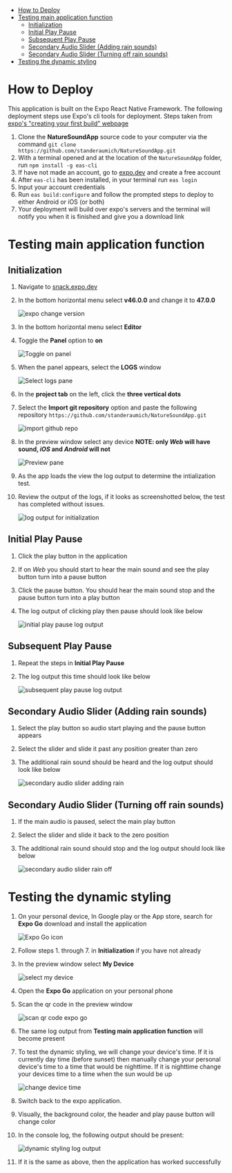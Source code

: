 - [How to Deploy](#how-to-deploy)
- [Testing main application function](#testing-main-application-function)
  - [Initialization](#initialization)
  - [Initial Play Pause](#initial-play-pause)
  - [Subsequent Play Pause](#subsequent-play-pause)
  - [Secondary Audio Slider (Adding rain sounds)](#secondary-audio-slider-adding-rain-sounds)
  - [Secondary Audio Slider (Turning off rain sounds)](#secondary-audio-slider-turning-off-rain-sounds)
- [Testing the dynamic styling](#testing-the-dynamic-styling)


# How to Deploy 
This application is built on the Expo React Native Framework. The following deployment steps use Expo's cli tools for deployment. Steps taken from [expo's "creating your first build" webpage](https://docs.expo.dev/build/setup/)

1. Clone the **NatureSoundApp** source code to your computer via the command `git clone https://github.com/standeraumich/NatureSoundApp.git`
2. With a terminal opened and at the location of the `NatureSoundApp` folder, run `npm install -g eas-cli`
3. If have not made an account, go to [expo.dev](https://expo.dev/signup) and create a free account
4. After `eas-cli` has been installed, in your terminal run `eas login`
5. Input your account credentials 
6. Run `eas build:configure` and follow the prompted steps to deploy to either Android or iOS (or both)
7. Your deployment will build over expo's servers and the terminal will notify you when it is finished and give you a download link 

# Testing main application function
## Initialization
1. Navigate to [snack.expo.dev](https://snack.expo.dev/)
2. In the bottom horizontal menu select **v46.0.0** and change it to **47.0.0** 

    ![expo change version](readmeImages/changingVersionExpoSnack.png)

3. In the bottom horizontal menu select **Editor**
4. Toggle the **Panel** option to **on** 

    ![Toggle on panel](readmeImages/toggleOnPanel.png)

5. When the panel appears, select the **LOGS** window

    ![Select logs pane](readmeImages/selectLogs.png)

6. In the **project tab** on the left, click the **three vertical dots**
7. Select the **Import git repository** option and paste the following repository `https://github.com/standeraumich/NatureSoundApp.git`

    ![import github repo](readmeImages/importGitRepo.png)

8. In the preview window select any device **NOTE: only *Web* will have sound, *iOS* and *Android* will not**

    ![Preview pane](readmeImages/previewPane.png)

9. As the app loads the view the log output to determine the intialization test. 
10. Review the output of the logs, if it looks as screenshotted below, the test has completed without issues.

    ![log output for initialization](readmeImages/mainAppFunctionLogs.png)

## Initial Play Pause
1. Click the play button in the application 
2. If on *Web* you should start to hear the main sound and see the play button turn into a pause button
3. Click the pause button. You should hear the main sound stop and the pause button turn into a play button
3. The log output of clicking play then pause should look like below

    ![initial play pause log output](readmeImages/playPauseInitialCommand.png)

## Subsequent Play Pause
1. Repeat the steps in **Initial Play Pause**
2. The log output this time should look like below

    ![subsequent play pause log output](readmeImages/playPauseAfterCommand.png)

## Secondary Audio Slider (Adding rain sounds)
1. Select the play button so audio start playing and the pause button appears 
2. Select the slider and slide it past any position greater than zero
3. The additional rain sound should be heard and the log output should look like below

    ![secondary audio slider adding rain](readmeImages/secondarySliderVolumUp.png)

## Secondary Audio Slider (Turning off rain sounds)
1. If the main audio is paused, select the main play button
2. Select the slider and slide it back to the zero position 
3. The additional rain sound should stop and the log output should look like below

    ![secondary audio slider rain off](readmeImages/secondarySliderVolumeDown.png)

# Testing the dynamic styling
1. On your personal device, In Google play or the App store, search for **Expo Go** download and install the application

    ![Expo Go icon](readmeImages/expoGoIcon.png)

2. Follow steps 1. through 7. in **Initialization** if you have not already
3. In the preview window select **My Device**

    ![select my device](readmeImages/selectMyDevice.png)

4. Open the **Expo Go** application on your personal phone 
5. Scan the qr code in the preview window

    ![scan qr code expo go](readmeImages/expoGoScanQR.jpg)

6. The same log output from **Testing main application function** will become present
7. To test the dynamic styling, we will change your device's time. If it is currently day time (before sunset) then manually change your personal device's time to a time that would be nighttime. If it is nighttime change your devices time to a time when the sun would be up 

    ![change device time](readmeImages/changingTimeOnDevice.gif)

8. Switch back to the expo application. 
9.  Visually, the background color, the header and play pause button will change color 
10. In the console log, the following output should be present: 

    ![dynamic styling log output](readmeImages/changingSystemTimeLogs.png)

11. If it is the same as above, then the application has worked successfully
